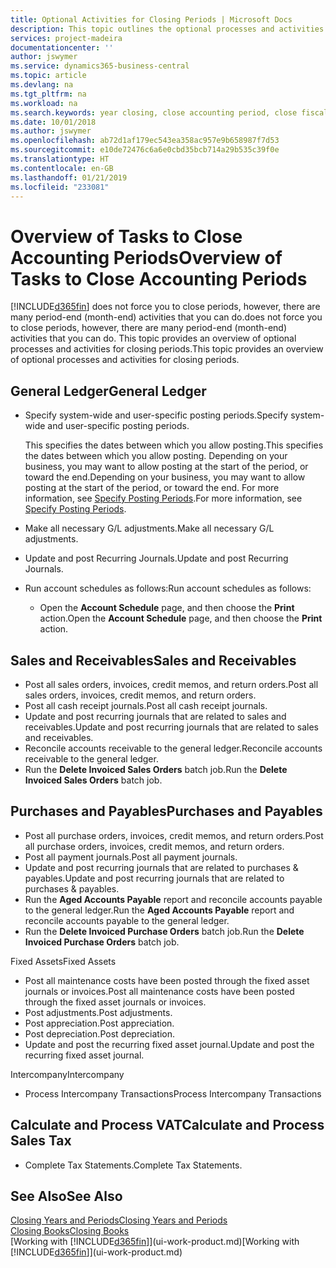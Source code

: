 ```yaml
---
title: Optional Activities for Closing Periods | Microsoft Docs
description: This topic outlines the optional processes and activities for closing accounting periods in Business Central.
services: project-madeira
documentationcenter: ''
author: jswymer
ms.service: dynamics365-business-central
ms.topic: article
ms.devlang: na
ms.tgt_pltfrm: na
ms.workload: na
ms.search.keywords: year closing, close accounting period, close fiscal year, aging, creditor payments, vendor payments
ms.date: 10/01/2018
ms.author: jswymer
ms.openlocfilehash: ab72d1af179ec543ea358ac957e9b658987f7d53
ms.sourcegitcommit: e10de72476c6a6e0cbd35bcb714a29b535c39f0e
ms.translationtype: HT
ms.contentlocale: en-GB
ms.lasthandoff: 01/21/2019
ms.locfileid: "233081"
---
```

# <a name="overview-of-tasks-to-close-accounting-periods"></a><span data-ttu-id="6a6b9-103">Overview of Tasks to Close Accounting Periods</span><span class="sxs-lookup"><span data-stu-id="6a6b9-103">Overview of Tasks to Close Accounting Periods</span></span>
[!INCLUDE[d365fin](includes/d365fin_md.md)] <span data-ttu-id="6a6b9-104">does not force you to close periods, however, there are many period-end (month-end) activities that you can do.</span><span class="sxs-lookup"><span data-stu-id="6a6b9-104">does not force you to close periods, however, there are many period-end (month-end) activities that you can do.</span></span> <span data-ttu-id="6a6b9-105">This topic provides an overview of optional processes and activities for closing periods.</span><span class="sxs-lookup"><span data-stu-id="6a6b9-105">This topic provides an overview of optional processes and activities for closing periods.</span></span>  

## <a name="general-ledger"></a><span data-ttu-id="6a6b9-106">General Ledger</span><span class="sxs-lookup"><span data-stu-id="6a6b9-106">General Ledger</span></span>
* <span data-ttu-id="6a6b9-107">Specify system-wide and user-specific posting periods.</span><span class="sxs-lookup"><span data-stu-id="6a6b9-107">Specify system-wide and user-specific posting periods.</span></span>  

    <span data-ttu-id="6a6b9-108">This specifies the dates between which you allow posting.</span><span class="sxs-lookup"><span data-stu-id="6a6b9-108">This specifies the dates between which you allow posting.</span></span> <span data-ttu-id="6a6b9-109">Depending on your business, you may want to allow posting at the start of the period, or toward the end.</span><span class="sxs-lookup"><span data-stu-id="6a6b9-109">Depending on your business, you may want to allow posting at the start of the period, or toward the end.</span></span> <span data-ttu-id="6a6b9-110">For more information, see [Specify Posting Periods](finance-how-specify-posting-periods.md).</span><span class="sxs-lookup"><span data-stu-id="6a6b9-110">For more information, see [Specify Posting Periods](finance-how-specify-posting-periods.md).</span></span>  
* <span data-ttu-id="6a6b9-111">Make all necessary G/L adjustments.</span><span class="sxs-lookup"><span data-stu-id="6a6b9-111">Make all necessary G/L adjustments.</span></span>  
* <span data-ttu-id="6a6b9-112">Update and post Recurring Journals.</span><span class="sxs-lookup"><span data-stu-id="6a6b9-112">Update and post Recurring Journals.</span></span>  
  <!--* Process Consolidations-->
* <span data-ttu-id="6a6b9-113">Run account schedules as follows:</span><span class="sxs-lookup"><span data-stu-id="6a6b9-113">Run account schedules as follows:</span></span>  
  * <span data-ttu-id="6a6b9-114">Open the **Account Schedule** page, and then choose the **Print** action.</span><span class="sxs-lookup"><span data-stu-id="6a6b9-114">Open the **Account Schedule** page, and then choose the **Print** action.</span></span>  

## <a name="sales-and-receivables"></a><span data-ttu-id="6a6b9-115">Sales and Receivables</span><span class="sxs-lookup"><span data-stu-id="6a6b9-115">Sales and Receivables</span></span>
* <span data-ttu-id="6a6b9-116">Post all sales orders, invoices, credit memos, and return orders.</span><span class="sxs-lookup"><span data-stu-id="6a6b9-116">Post all sales orders, invoices, credit memos, and return orders.</span></span>  
* <span data-ttu-id="6a6b9-117">Post all cash receipt journals.</span><span class="sxs-lookup"><span data-stu-id="6a6b9-117">Post all cash receipt journals.</span></span>  
* <span data-ttu-id="6a6b9-118">Update and post recurring journals that are related to sales and receivables.</span><span class="sxs-lookup"><span data-stu-id="6a6b9-118">Update and post recurring journals that are related to sales and receivables.</span></span>  
* <span data-ttu-id="6a6b9-119">Reconcile accounts receivable to the general ledger.</span><span class="sxs-lookup"><span data-stu-id="6a6b9-119">Reconcile accounts receivable to the general ledger.</span></span>  
* <span data-ttu-id="6a6b9-120">Run the **Delete Invoiced Sales Orders** batch job.</span><span class="sxs-lookup"><span data-stu-id="6a6b9-120">Run the **Delete Invoiced Sales Orders** batch job.</span></span>  

## <a name="purchases-and-payables"></a><span data-ttu-id="6a6b9-121">Purchases and Payables</span><span class="sxs-lookup"><span data-stu-id="6a6b9-121">Purchases and Payables</span></span>
* <span data-ttu-id="6a6b9-122">Post all purchase orders, invoices, credit memos, and return orders.</span><span class="sxs-lookup"><span data-stu-id="6a6b9-122">Post all purchase orders, invoices, credit memos, and return orders.</span></span>  
* <span data-ttu-id="6a6b9-123">Post all payment journals.</span><span class="sxs-lookup"><span data-stu-id="6a6b9-123">Post all payment journals.</span></span>  
* <span data-ttu-id="6a6b9-124">Update and post recurring journals that are related to purchases & payables.</span><span class="sxs-lookup"><span data-stu-id="6a6b9-124">Update and post recurring journals that are related to purchases & payables.</span></span>  
* <span data-ttu-id="6a6b9-125">Run the **Aged Accounts Payable** report and reconcile accounts payable to the general ledger.</span><span class="sxs-lookup"><span data-stu-id="6a6b9-125">Run the **Aged Accounts Payable** report and reconcile accounts payable to the general ledger.</span></span>  
* <span data-ttu-id="6a6b9-126">Run the **Delete Invoiced Purchase Orders** batch job.</span><span class="sxs-lookup"><span data-stu-id="6a6b9-126">Run the **Delete Invoiced Purchase Orders** batch job.</span></span>  

<span data-ttu-id="6a6b9-127">Fixed Assets</span><span class="sxs-lookup"><span data-stu-id="6a6b9-127">Fixed Assets</span></span>
* <span data-ttu-id="6a6b9-128">Post all maintenance costs have been posted through the fixed asset journals or invoices.</span><span class="sxs-lookup"><span data-stu-id="6a6b9-128">Post all maintenance costs have been posted through the fixed asset journals or invoices.</span></span>
* <span data-ttu-id="6a6b9-129">Post adjustments.</span><span class="sxs-lookup"><span data-stu-id="6a6b9-129">Post adjustments.</span></span>
* <span data-ttu-id="6a6b9-130">Post appreciation.</span><span class="sxs-lookup"><span data-stu-id="6a6b9-130">Post appreciation.</span></span>
* <span data-ttu-id="6a6b9-131">Post depreciation.</span><span class="sxs-lookup"><span data-stu-id="6a6b9-131">Post depreciation.</span></span>
* <span data-ttu-id="6a6b9-132">Update and post the recurring fixed asset journal.</span><span class="sxs-lookup"><span data-stu-id="6a6b9-132">Update and post the recurring fixed asset journal.</span></span>

<span data-ttu-id="6a6b9-133">Intercompany</span><span class="sxs-lookup"><span data-stu-id="6a6b9-133">Intercompany</span></span>
* <span data-ttu-id="6a6b9-134">Process Intercompany Transactions</span><span class="sxs-lookup"><span data-stu-id="6a6b9-134">Process Intercompany Transactions</span></span>

## <a name="calculate-and-process-sales-tax"></a><span data-ttu-id="6a6b9-135">Calculate and Process VAT</span><span class="sxs-lookup"><span data-stu-id="6a6b9-135">Calculate and Process Sales Tax</span></span>
* <span data-ttu-id="6a6b9-136">Complete Tax Statements.</span><span class="sxs-lookup"><span data-stu-id="6a6b9-136">Complete Tax Statements.</span></span>  

## <a name="see-also"></a><span data-ttu-id="6a6b9-137">See Also</span><span class="sxs-lookup"><span data-stu-id="6a6b9-137">See Also</span></span>
[<span data-ttu-id="6a6b9-138">Closing Years and Periods</span><span class="sxs-lookup"><span data-stu-id="6a6b9-138">Closing Years and Periods</span></span>](year-close-years-periods.md)  
[<span data-ttu-id="6a6b9-139">Closing Books</span><span class="sxs-lookup"><span data-stu-id="6a6b9-139">Closing Books</span></span>](year-close-books.md)  
<span data-ttu-id="6a6b9-140">[Working with [!INCLUDE[d365fin](includes/d365fin_md.md)]](ui-work-product.md)</span><span class="sxs-lookup"><span data-stu-id="6a6b9-140">[Working with [!INCLUDE[d365fin](includes/d365fin_md.md)]](ui-work-product.md)</span></span>
